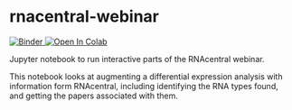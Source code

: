 # rnacentral-webinar
[![Binder](https://mybinder.org/badge_logo.svg)](https://mybinder.org/v2/gh/RNAcentral/rnacentral-webinar/HEAD?labpath=ProgrammaticDataAccess.ipynb)<a target="_blank" href="https://colab.research.google.com/github/RNAcentral/rnacentral-webinar">
  <img src="https://colab.research.google.com/assets/colab-badge.svg" alt="Open In Colab"/>
</a>

Jupyter notebook to run interactive parts of the RNAcentral webinar.

This notebook looks at augmenting a differential expression analysis with information form RNAcentral, including identifying the RNA types found, and getting the papers associated with them.
